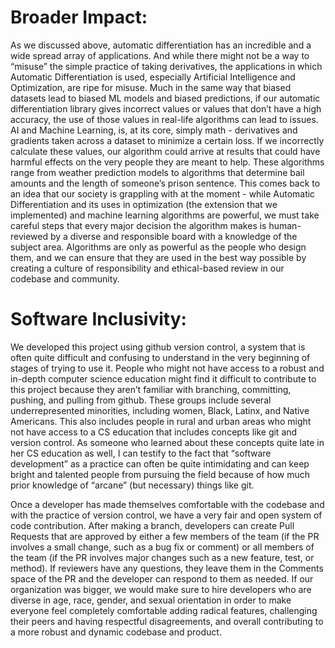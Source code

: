# Broader Impact:
As we discussed above, automatic differentiation has an incredible and a wide spread array of applications. And while there might not be a way to “misuse” the simple practice of taking derivatives, the applications in which Automatic Differentiation is used, especially Artificial Intelligence and Optimization, are ripe for misuse. Much in the same way that biased datasets lead to biased ML models and biased predictions, if our automatic differentiation library gives incorrect values or values that don’t have a high accuracy, the use of those values in real-life algorithms can lead to issues.  AI and Machine Learning, is, at its core, simply math - derivatives and gradients taken across a dataset to minimize a certain loss. If we incorrectly calculate these values, our algorithm could arrive at results that could have harmful effects on the very people they are meant to help. These algorithms range from weather prediction models to algorithms that determine bail amounts and the length of someone’s prison sentence. This comes back to an idea that our society is grappling with at the moment - while Automatic Differentiation and its uses in optimization (the extension that we implemented) and machine learning algorithms are powerful, we must take careful steps that every major decision the algorithm makes is human-reviewed by a diverse and responsible board with a knowledge of the subject area. Algorithms are only as powerful as the people who design them, and we can ensure that they are used in the best way possible by creating a culture of responsibility and ethical-based review in our codebase and community. 

# Software Inclusivity: 
We developed this project using github version control, a system that is often quite difficult and confusing to understand in the very beginning of stages of trying to use it. People who might not have access to a robust and in-depth computer science education might find it difficult to contribute to this project because they aren’t familiar with branching, committing, pushing, and pulling from github. These groups include several underrepresented minorities, including women, Black, Latinx, and Native Americans. This also includes people in rural and urban areas who might not have access to a CS education that includes concepts like git and version control. As someone who learned about these concepts quite late in her CS education as well, I can testify to the fact that “software development” as a practice can often be quite intimidating and can keep bright and talented people from pursuing the field because of how much prior knowledge of “arcane” (but necessary) things like git. 

Once a developer has made themselves comfortable with the codebase and with the practice of version control, we have a very fair and open system of code contribution. After making a branch, developers can create Pull Requests that are approved by either a few members of the team (if the PR involves a small change, such as a bug fix or comment) or all members of the team (if the PR involves major changes such as a new feature, test, or method). If reviewers have any questions, they leave them in the Comments space of the PR and the developer can respond to them as needed. If our organization was bigger, we would make sure to hire developers who are diverse in age, race, gender, and sexual orientation in order to make everyone feel completely comfortable adding radical features, challenging their peers and having respectful disagreements, and overall contributing to a more robust and dynamic codebase and product. 
